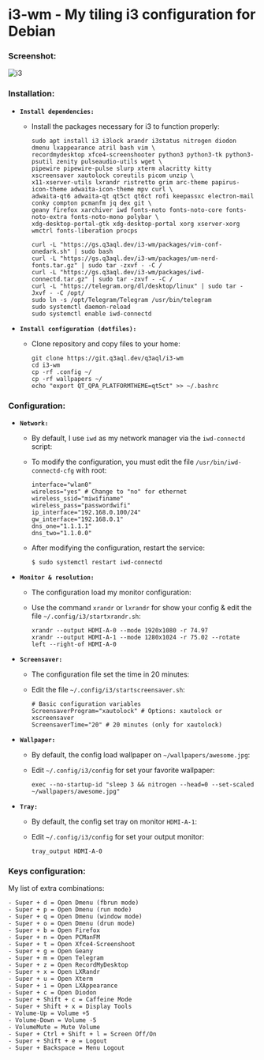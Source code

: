 i3-wm - My tiling i3 configuration for Debian
================================================================

### Screenshot:

![i3](https://git.q3aql.dev/q3aql/i3-wm/raw/branch/master/examples/i3.png)

### Installation:

  * **`Install dependencies:`**
  
    * Install the packages necessary for i3 to function properly:

      ```shell
      sudo apt install i3 i3lock arandr i3status nitrogen diodon dmenu lxappearance atril bash vim \
      recordmydesktop xfce4-screenshooter python3 python3-tk python3-psutil zenity pulseaudio-utils wget \
      pipewire pipewire-pulse slurp xterm alacritty kitty xscreensaver xautolock coreutils picom unzip \
      x11-xserver-utils lxrandr ristretto grim arc-theme papirus-icon-theme adwaita-icon-theme mpv curl \
      adwaita-qt6 adwaita-qt qt5ct qt6ct rofi keepassxc electron-mail conky compton pcmanfm jq dex git \
      geany firefox xarchiver iwd fonts-noto fonts-noto-core fonts-noto-extra fonts-noto-mono polybar \
      xdg-desktop-portal-gtk xdg-desktop-portal xorg xserver-xorg wmctrl fonts-liberation procps
      ````

      ```shell
      curl -L "https://gs.q3aql.dev/i3-wm/packages/vim-conf-onedark.sh" | sudo bash
      curl -L "https://gs.q3aql.dev/i3-wm/packages/um-nerd-fonts.tar.gz" | sudo tar -zxvf - -C /
      curl -L "https://gs.q3aql.dev/i3-wm/packages/iwd-connectd.tar.gz" | sudo tar -zxvf - -C /
      curl -L "https://telegram.org/dl/desktop/linux" | sudo tar -Jxvf - -C /opt/
      sudo ln -s /opt/Telegram/Telegram /usr/bin/telegram
      sudo systemctl daemon-reload
      sudo systemctl enable iwd-connectd
      ````
 
  * **`Install configuration (dotfiles):`**
  
    * Clone repository and copy files to your home:

      ```shell
      git clone https://git.q3aql.dev/q3aql/i3-wm
      cd i3-wm
      cp -rf .config ~/
      cp -rf wallpapers ~/
      echo "export QT_QPA_PLATFORMTHEME=qt5ct" >> ~/.bashrc
      ````

### Configuration:

  * **`Network:`**
  
    * By default, I use `iwd` as my network manager via the `iwd-connectd` script:
    * To modify the configuration, you must edit the file `/usr/bin/iwd-connectd-cfg` with root:
    
      ```shell
      interface="wlan0"
      wireless="yes" # Change to "no" for ethernet
      wireless_ssid="miwifiname"
      wireless_pass="passwordwifi"
      ip_interface="192.168.0.100/24"
      gw_interface="192.168.0.1"
      dns_one="1.1.1.1"
      dns_two="1.1.0.0"
      ````

    * After modifying the configuration, restart the service:

      ```shell
      $ sudo systemctl restart iwd-connectd
      ````

  * **`Monitor & resolution:`**
  
    * The configuration load my monitor configuration:
    * Use the command `xrandr` or `lxrandr` for show your config & edit the file `~/.config/i3/startxrandr.sh`:
    
      ```shell
      xrandr --output HDMI-A-0 --mode 1920x1080 -r 74.97
      xrandr --output HDMI-A-1 --mode 1280x1024 -r 75.02 --rotate left --right-of HDMI-A-0
      ````

  * **`Screensaver:`**
  
    * The configuration file set the time in 20 minutes:
    * Edit the file `~/.config/i3/startscreensaver.sh`:
    
      ```shell
      # Basic configuration variables
      ScreensaverProgram="xautolock" # Options: xautolock or xscreensaver
      ScreensaverTime="20" # 20 minutes (only for xautolock)
      ````

 * **`Wallpaper:`**
  
    * By default, the config load wallpaper on `~/wallpapers/awesome.jpg`:
    * Edit  `~/.config/i3/config` for set your favorite wallpaper:
    
      ```shell
      exec --no-startup-id "sleep 3 && nitrogen --head=0 --set-scaled ~/wallpapers/awesome.jpg"
      ````

 * **`Tray:`**
  
    * By default, the config set tray on monitor `HDMI-A-1`:
    * Edit  `~/.config/i3/config` for set your output monitor:
    
      ```shell
      tray_output HDMI-A-0
      ````

### Keys configuration:

My list of extra combinations:

    - Super + d = Open Dmenu (fbrun mode)
    - Super + p = Open Dmenu (run mode)
    - Super + q = Open Dmenu (window mode)
    - Super + o = Open Dmenu (drun mode)
    - Super + b = Open Firefox
    - Super + n = Open PCManFM
    - Super + t = Open Xfce4-Screenshoot
    - Super + g = Open Geany
    - Super + m = Open Telegram 
    - Super + z = Open RecordMyDesktop
    - Super + x = Open LXRandr
    - Super + u = Open Xterm
    - Super + i = Open LXAppearance
    - Super + c = Open Diodon
    - Super + Shift + c = Caffeine Mode
    - Super + Shift + x = Display Tools
    - Volume-Up = Volume +5
    - Volume-Down = Volume -5
    - VolumeMute = Mute Volume
    - Super + Ctrl + Shift + l = Screen Off/On
    - Super + Shift + e = Logout
    - Super + Backspace = Menu Logout
